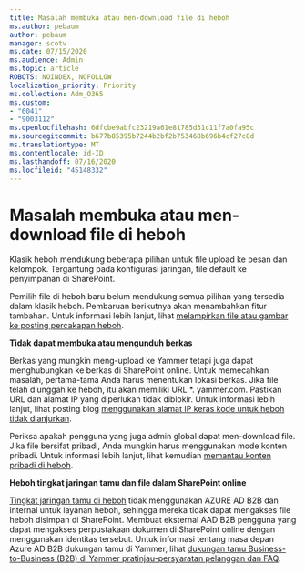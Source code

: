 ```yaml
---
title: Masalah membuka atau men-download file di heboh
ms.author: pebaum
author: pebaum
manager: scotv
ms.date: 07/15/2020
ms.audience: Admin
ms.topic: article
ROBOTS: NOINDEX, NOFOLLOW
localization_priority: Priority
ms.collection: Adm_O365
ms.custom:
- "6041"
- "9003112"
ms.openlocfilehash: 6dfcbe9abfc23219a61e81785d31c11f7a0fa95c
ms.sourcegitcommit: b677b85395b7244b2bf2b753468b696b4cf27c8d
ms.translationtype: MT
ms.contentlocale: id-ID
ms.lasthandoff: 07/16/2020
ms.locfileid: "45148332"
---
```

# <a name="issue-opening-or-downloading-files-in-yammer"></a>Masalah membuka atau men-download file di heboh

Klasik heboh mendukung beberapa pilihan untuk file upload ke pesan dan kelompok. Tergantung pada konfigurasi jaringan, file default ke penyimpanan di SharePoint.

Pemilih file di heboh baru belum mendukung semua pilihan yang tersedia dalam klasik heboh. Pembaruan berikutnya akan menambahkan fitur tambahan. Untuk informasi lebih lanjut, lihat [melampirkan file atau gambar ke posting percakapan heboh](https://support.microsoft.com/office/attach-a-file-or-image-to-a-yammer-conversation-post-8d2d17f7-8f37-4535-961e-518d751be7e8).

**Tidak dapat membuka atau mengunduh berkas**  

Berkas yang mungkin meng-upload ke Yammer tetapi juga dapat menghubungkan ke berkas di SharePoint online. Untuk memecahkan masalah, pertama-tama Anda harus menentukan lokasi berkas. Jika file telah diunggah ke heboh, itu akan memiliki URL *. yammer.com. Pastikan URL dan alamat IP yang diperlukan tidak diblokir. Untuk informasi lebih lanjut, lihat posting blog [menggunakan alamat IP keras kode untuk heboh tidak dianjurkan](https://techcommunity.microsoft.com/t5/yammer-blog/using-hard-coded-ip-addresses-for-yammer-is-not-recommended/ba-p/276592).

Periksa apakah pengguna yang juga admin global dapat men-download file. Jika file bersifat pribadi, Anda mungkin harus menggunakan mode konten pribadi. Untuk informasi lebih lanjut, lihat kemudian [memantau konten pribadi di heboh](https://docs.microsoft.com/yammer/manage-security-and-compliance/monitor-private-content).  

**Heboh tingkat jaringan tamu dan file dalam SharePoint online**  

[Tingkat jaringan tamu di heboh](https://docs.microsoft.com/yammer/manage-yammer-users/add-block-or-remove-users#invite-guests) tidak menggunakan AZURE AD B2B dan internal untuk layanan heboh, sehingga mereka tidak dapat mengakses file heboh disimpan di SharePoint. Membuat eksternal AAD B2B pengguna yang dapat mengakses perpustakaan dokumen di SharePoint online dengan menggunakan identitas tersebut. Untuk informasi tentang masa depan Azure AD B2B dukungan tamu di Yammer, lihat [dukungan tamu Business-to-Business (B2B) di Yammer pratinjau-persyaratan pelanggan dan FAQ](https://docs.microsoft.com/yammer/get-started-with-yammer/azure-ad-b2b-guests-yammer).